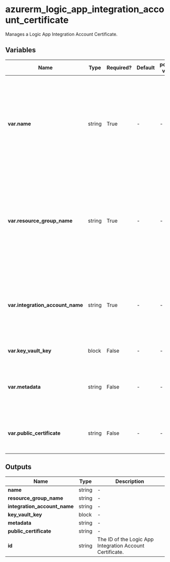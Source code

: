 # azurerm_logic_app_integration_account_certificate

Manages a Logic App Integration Account Certificate.

## Variables

| Name | Type | Required? | Default  | possible values | Description |
| ---- | ---- | --------- | -------- | ----------- | ----------- |
| **var.name** | string | True | -  |  -  | The name which should be used for this Logic App Integration Account Certificate. Changing this forces a new Logic App Integration Account Certificate to be created. | 
| **var.resource_group_name** | string | True | -  |  -  | The name of the Resource Group where the Logic App Integration Account Certificate should exist. Changing this forces a new Logic App Integration Account Certificate to be created. | 
| **var.integration_account_name** | string | True | -  |  -  | The name of the Logic App Integration Account. Changing this forces a new Logic App Integration Account Certificate to be created. | 
| **var.key_vault_key** | block | False | -  |  -  | A `key_vault_key` block. | 
| **var.metadata** | string | False | -  |  -  | A JSON mapping of any Metadata for this Logic App Integration Account Certificate. | 
| **var.public_certificate** | string | False | -  |  -  | The public certificate for the Logic App Integration Account Certificate. | 



## Outputs

| Name | Type | Description |
| ---- | ---- | --------- | 
| **name** | string  | - | 
| **resource_group_name** | string  | - | 
| **integration_account_name** | string  | - | 
| **key_vault_key** | block  | - | 
| **metadata** | string  | - | 
| **public_certificate** | string  | - | 
| **id** | string  | The ID of the Logic App Integration Account Certificate. | 